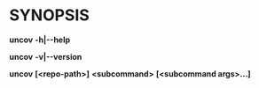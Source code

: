SYNOPSIS
========

**uncov** **-h|--help**

**uncov** **-v|--version**

**uncov** **[\<repo-path\>]** **\<subcommand\>** **[\<subcommand args\>...]**
